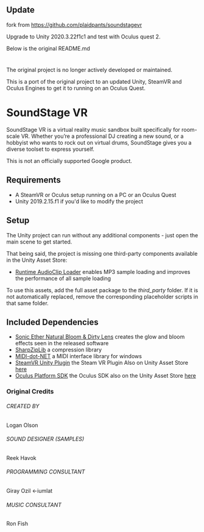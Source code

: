 ## Update

fork from https://github.com/plaidpants/soundstagevr 

Upgrade to Unity 2020.3.22f1c1 and test with Oculus quest 2.

Below is the original README.md
#
#

The original project is no longer actively developed or maintained.

This is a port of the original project to an updated Unity, SteamVR and Oculus Engines to get it to running on an Oculus Quest.

# SoundStage VR
SoundStage VR is a virtual reality music sandbox built specifically for room-scale VR. Whether you’re a professional DJ creating a new sound, or a hobbyist who wants to rock out on virtual drums, SoundStage gives you a diverse toolset to express yourself.

This is not an officially supported Google product.

## Requirements
* A SteamVR or Oculus setup running on a PC or an Oculus Quest
* Unity 2019.2.15.f1 if you'd like to modify the project

## Setup
The Unity project can run without any additional components - just open the main scene to get started. 

That being said, the project is missing one third-party components available in the Unity Asset Store:
* [Runtime AudioClip Loader](http://u3d.as/hEP) enables MP3 sample loading and improves the performance of all sample loading

To use this assets, add the full asset package to the *third_party* folder. If it is not automatically replaced, remove the corresponding placeholder scripts in that same folder.

## Included Dependencies
* [Sonic Ether Natural Bloom & Dirty Lens](https://github.com/sonicether/SE-Natural-Bloom-Dirty-Lens) creates the glow and bloom effects seen in the released software
* [SharpZipLib](https://github.com/icsharpcode/SharpZipLib) a compression library 
* [MIDI-dot-NET](https://github.com/jstnryan/midi-dot-net) a MIDI interface library for windows
* [SteamVR Unity Plugin](https://github.com/ValveSoftware/steamvr_unity_plugin) the Steam VR Plugin Also on Unity Asset Store [here](https://assetstore.unity.com/packages/tools/integration/steamvr-plugin-32647)
* [Oculus Platform SDK](https://developer.oculus.com/downloads/package/oculus-platform-sdk/) the Oculus SDK also on the Unity Asset Store [here](https://assetstore.unity.com/packages/tools/integration/oculus-integration-82022)

### Original Credits
###### CREATED BY
Logan Olson

###### SOUND DESIGNER (SAMPLES)
Reek Havok

###### PROGRAMMING CONSULTANT
Giray Ozil <-iumlat

###### MUSIC CONSULTANT
Ron Fish
